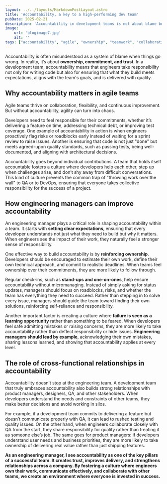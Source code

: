 ```yaml
---
layout: ../../layouts/MarkdownPostLayout.astro
title: 'Accountability, a key to a high-performing dev team'
pubDate: 2025-02-21
description: 'Accountability in development teams is not about blame but about ownership, commitment, and trust. Learn how fostering accountability improves agility, delivery, and cross-functional collaboration.'
image:
    url: 'blogimage7.jpg'
    alt: ''
tags: ["accountability", "agile", "ownership", "teamwork", "collaboration", "quality", "trust", "self-organization", "transparency", "communication", "commitment", "technical-debt", "delivery", "risk-management", "team-culture"]
---
```



Accountability is often misunderstood as a system of blame when things go wrong. In reality, it’s about **ownership, commitment, and trust**. In a development team, accountability means that engineers take responsibility not only for writing code but also for ensuring that what they build meets expectations, aligns with the team's goals, and is delivered with quality.

## Why accountability matters in agile teams

Agile teams thrive on collaboration, flexibility, and continuous improvement. But without accountability, agility can turn into chaos.

Developers need to feel responsible for their commitments, whether it’s delivering a feature on time, addressing technical debt, or improving test coverage. One example of accountability in action is when engineers proactively flag risks or roadblocks early instead of waiting for a sprint review to raise issues. Another is ensuring that code is not just "done" but meets agreed-upon quality standards, such as passing tests, being well-documented, and aligning with architectural decisions.

Accountability goes beyond individual contributions. A team that holds itself accountable fosters a culture where developers help each other, step up when challenges arise, and don’t shy away from difficult conversations. This kind of culture prevents the common trap of "throwing work over the wall" to QA or to DevOps, ensuring that everyone takes collective responsibility for the success of a project.

## How engineering managers can improve accountability

An engineering manager plays a critical role in shaping accountability within a team. It starts with **setting clear expectations**, ensuring that every developer understands not just what they need to build but why it matters. When engineers see the impact of their work, they naturally feel a stronger sense of responsibility.

One effective way to build accountability is by **reinforcing ownership**. Developers should be encouraged to estimate their own work, define their own technical approach, and commit to realistic deadlines. When teams feel ownership over their commitments, they are more likely to follow through.

Regular check-ins, such as **stand-ups and one-on-ones**, help ensure accountability without micromanaging. Instead of simply asking for status updates, managers should focus on roadblocks, risks, and whether the team has everything they need to succeed. Rather than stepping in to solve every issue, managers should guide the team toward finding their own solutions, reinforcing self-reliance and responsibility.

Another important factor is creating a culture where **failure is seen as a learning opportunity** rather than something to be feared. When developers feel safe admitting mistakes or raising concerns, they are more likely to take accountability rather than deflect responsibility or hide issues. **Engineering managers should lead by example**, acknowledging their own mistakes, sharing lessons learned, and showing that accountability applies at every level.

## The role of cross-functional relationships in accountability

Accountability doesn’t stop at the engineering team. A development team that truly embraces accountability also builds strong relationships with product managers, designers, QA, and other stakeholders. When developers understand the needs and constraints of other teams, they make better decisions and avoid working in silos.

For example, if a development team commits to delivering a feature but doesn’t communicate properly with QA, it can lead to rushed testing and quality issues. On the other hand, when engineers collaborate closely with QA from the start, they share responsibility for quality rather than treating it as someone else’s job. The same goes for product managers: if developers understand user needs and business priorities, they are more likely to take ownership of delivering real value rather than just shipping features.

**As an engineering manager, I see accountability as one of the key pillars of a successful team. It creates trust, improves delivery, and strengthens relationships across a company. By fostering a culture where engineers own their work, communicate effectively, and collaborate with other teams, we create an environment where everyone is invested in success.**
